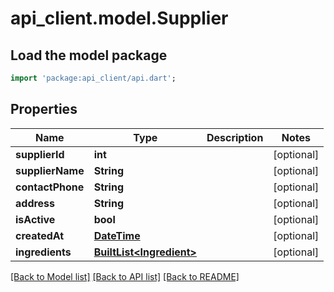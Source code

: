 # api_client.model.Supplier

## Load the model package
```dart
import 'package:api_client/api.dart';
```

## Properties
Name | Type | Description | Notes
------------ | ------------- | ------------- | -------------
**supplierId** | **int** |  | [optional] 
**supplierName** | **String** |  | [optional] 
**contactPhone** | **String** |  | [optional] 
**address** | **String** |  | [optional] 
**isActive** | **bool** |  | [optional] 
**createdAt** | [**DateTime**](DateTime.md) |  | [optional] 
**ingredients** | [**BuiltList&lt;Ingredient&gt;**](Ingredient.md) |  | [optional] 

[[Back to Model list]](../README.md#documentation-for-models) [[Back to API list]](../README.md#documentation-for-api-endpoints) [[Back to README]](../README.md)



